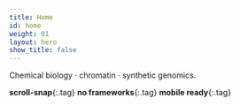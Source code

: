 ```yaml
---
title: Home
id: home
weight: 01
layout: hero
show_title: false
---
```


Chemical biology · chromatin · synthetic genomics.

**scroll-snap**{:.tag} **no frameworks**{:.tag} **mobile ready**{:.tag}

